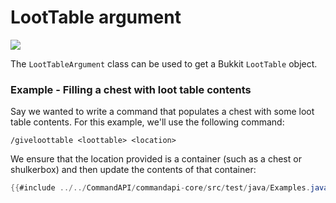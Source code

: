 # LootTable argument

![](./images/arguments/loottable.png)

The `LootTableArgument` class can be used to get a Bukkit `LootTable` object.

<div class="example">

### Example - Filling a chest with loot table contents

Say we wanted to write a command that populates a chest with some loot table contents. For this example, we'll use the following command:

```
/giveloottable <loottable> <location>
```

We ensure that the location provided is a container (such as a chest or shulkerbox) and then update the contents of that container:

```java
{{#include ../../CommandAPI/commandapi-core/src/test/java/Examples.java:loottablearguments}}
```


</div>